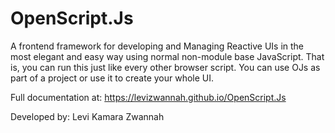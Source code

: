 # OpenScript.Js
A frontend framework for developing and Managing Reactive UIs in the most elegant and easy way using normal non-module base JavaScript. That is, you can run this just like every other browser script. You can use OJs as part of a project or use it to create your whole UI.

Full documentation at: https://levizwannah.github.io/OpenScript.Js

Developed by: Levi Kamara Zwannah


